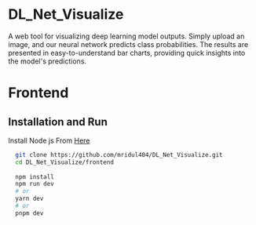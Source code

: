 # DL_Net_Visualize
A web tool for visualizing deep learning model outputs. Simply upload an image, and our neural network predicts class probabilities. The results are presented in easy-to-understand bar charts, providing quick insights into the model's predictions.

# Frontend


## Installation and Run

Install Node js From [Here](https://nodejs.org/en)

```bash
  git clone https://github.com/mridul404/DL_Net_Visualize.git
  cd DL_Net_Visualize/frontend
  
  npm install 
  npm run dev
  # or
  yarn dev
  # or
  pnpm dev
```
